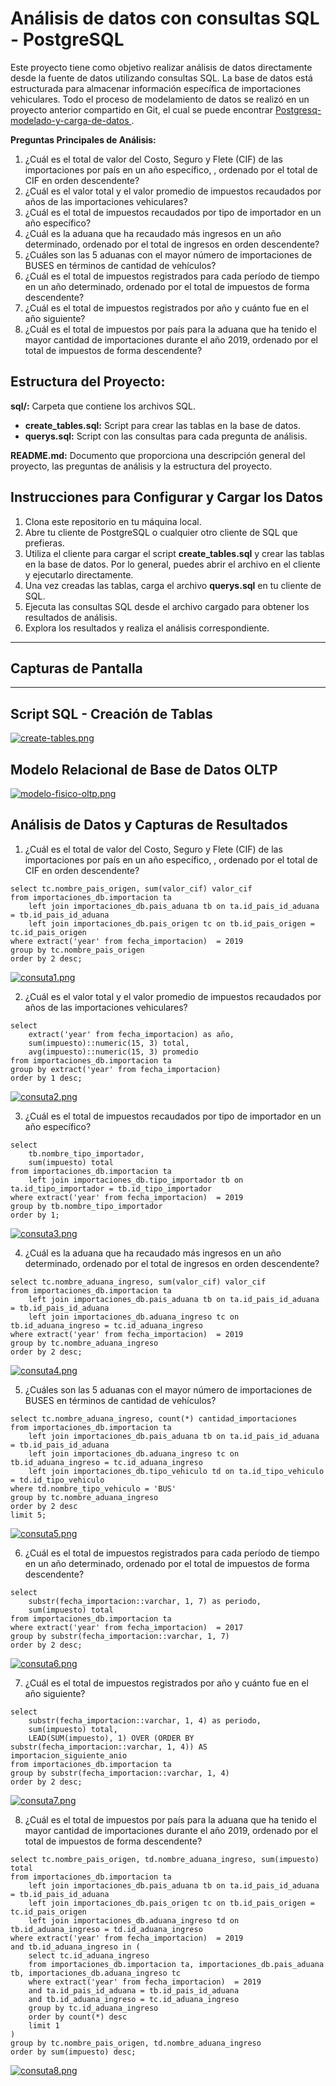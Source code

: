 # Análisis de datos con consultas SQL - PostgreSQL

Este proyecto tiene como objetivo realizar análisis de datos directamente desde la fuente de datos utilizando consultas SQL. La base de datos está estructurada para almacenar información específica de importaciones vehiculares. Todo el proceso de modelamiento de datos se realizó en un proyecto anterior compartido en Git, el cual se puede encontrar <a href="https://github.com/jcarlosmamanidelacruz/Postgresq-modelado-y-carga-de-datos" target="_blank"> Postgresq-modelado-y-carga-de-datos </a>.

**Preguntas Principales de Análisis:**

1.   ¿Cuál es el total de valor del Costo, Seguro y Flete (CIF) de las importaciones por país en un año específico, , ordenado por el total de CIF en orden descendente?
2.   ¿Cuál es el valor total y el valor promedio de impuestos recaudados por años de las importaciones vehiculares?
3.   ¿Cuál es el total de impuestos recaudados por tipo de importador en un año específico?
4.   ¿Cuál es la aduana que ha recaudado más ingresos en un año determinado, ordenado por el total de ingresos en orden descendente?
5.   ¿Cuáles son las 5 aduanas con el mayor número de importaciones de BUSES en términos de cantidad de vehículos?
6.   ¿Cuál es el total de impuestos registrados para cada período de tiempo en un año determinado, ordenado por el total de impuestos de forma descendente?
7.   ¿Cuál es el total de impuestos registrados por año y cuánto fue en el año siguiente?
8.   ¿Cuál es el total de impuestos por país para la aduana que ha tenido el mayor cantidad de importaciones durante el año 2019, ordenado por el total de impuestos de forma descendente?

## Estructura del Proyecto:

**sql/:** Carpeta que contiene los archivos SQL.<br>

   - **create_tables.sql:** Script para crear las tablas en la base de datos.
   - **querys.sql:** Script con las consultas para cada pregunta de análisis.

**README.md:** Documento que proporciona una descripción general del proyecto, las preguntas de análisis y la estructura del proyecto.

## Instrucciones para Configurar y Cargar los Datos

1. Clona este repositorio en tu máquina local.
2. Abre tu cliente de PostgreSQL o cualquier otro cliente de SQL que prefieras.
3. Utiliza el cliente para cargar el script **create_tables.sql** y crear las tablas en la base de datos. Por lo general, puedes abrir el archivo en el cliente y ejecutarlo directamente.
4. Una vez creadas las tablas, carga el archivo **querys.sql** en tu cliente de SQL.
5. Ejecuta las consultas SQL desde el archivo cargado para obtener los resultados de análisis.
6. Explora los resultados y realiza el análisis correspondiente.

------------
## Capturas de Pantalla
------------

## Script SQL - Creación de Tablas

[![create-tables.png](https://i.postimg.cc/mgX2KN3K/create-tables.png)](https://postimg.cc/ts6jx6Mz)

## Modelo Relacional de Base de Datos OLTP

[![modelo-fisico-oltp.png](https://i.postimg.cc/DyN17wwF/modelo-fisico-oltp.png)](https://postimg.cc/mtQPwR96)

## Análisis de Datos y Capturas de Resultados

1.   ¿Cuál es el total de valor del Costo, Seguro y Flete (CIF) de las importaciones por país en un año específico, , ordenado por el total de CIF en orden descendente?

	select tc.nombre_pais_origen, sum(valor_cif) valor_cif
	from importaciones_db.importacion ta
		left join importaciones_db.pais_aduana tb on ta.id_pais_id_aduana = tb.id_pais_id_aduana
		left join importaciones_db.pais_origen tc on tb.id_pais_origen = tc.id_pais_origen
	where extract('year' from fecha_importacion)  = 2019
	group by tc.nombre_pais_origen
	order by 2 desc;

 [![consuta1.png](https://i.postimg.cc/LX3SYnwD/consuta1.png)](https://postimg.cc/G8tV6hcT)
 
2.   ¿Cuál es el valor total y el valor promedio de impuestos recaudados por años de las importaciones vehiculares?

	select
		extract('year' from fecha_importacion) as año,
		sum(impuesto)::numeric(15, 3) total,
		avg(impuesto)::numeric(15, 3) promedio
	from importaciones_db.importacion ta
	group by extract('year' from fecha_importacion)
	order by 1 desc;

 [![consuta2.png](https://i.postimg.cc/TY8SMRsY/consuta2.png)](https://postimg.cc/jCXvyrKG)
 
3.   ¿Cuál es el total de impuestos recaudados por tipo de importador en un año específico?
	
	select
		tb.nombre_tipo_importador,
		sum(impuesto) total
	from importaciones_db.importacion ta
		left join importaciones_db.tipo_importador tb on ta.id_tipo_importador = tb.id_tipo_importador
	where extract('year' from fecha_importacion)  = 2019
	group by tb.nombre_tipo_importador
	order by 1;
 
 [![consuta3.png](https://i.postimg.cc/3Jngj125/consuta3.png)](https://postimg.cc/yk3gsFfv)
 
4.   ¿Cuál es la aduana que ha recaudado más ingresos en un año determinado, ordenado por el total de ingresos en orden descendente?

 	select tc.nombre_aduana_ingreso, sum(valor_cif) valor_cif
	from importaciones_db.importacion ta
		left join importaciones_db.pais_aduana tb on ta.id_pais_id_aduana = tb.id_pais_id_aduana
		left join importaciones_db.aduana_ingreso tc on tb.id_aduana_ingreso = tc.id_aduana_ingreso
	where extract('year' from fecha_importacion)  = 2019
	group by tc.nombre_aduana_ingreso
	order by 2 desc;

[![consuta4.png](https://i.postimg.cc/4yXWydRz/consuta4.png)](https://postimg.cc/DJYrY7ZZ)

5.   ¿Cuáles son las 5 aduanas con el mayor número de importaciones de BUSES en términos de cantidad de vehículos?

	select tc.nombre_aduana_ingreso, count(*) cantidad_importaciones
	from importaciones_db.importacion ta
		left join importaciones_db.pais_aduana tb on ta.id_pais_id_aduana = tb.id_pais_id_aduana
		left join importaciones_db.aduana_ingreso tc on tb.id_aduana_ingreso = tc.id_aduana_ingreso
		left join importaciones_db.tipo_vehiculo td on ta.id_tipo_vehiculo = td.id_tipo_vehiculo
	where td.nombre_tipo_vehiculo = 'BUS'
	group by tc.nombre_aduana_ingreso
	order by 2 desc
	limit 5;

[![consuta5.png](https://i.postimg.cc/zXG1PDHb/consuta5.png)](https://postimg.cc/7bdc5kVw)

6.   ¿Cuál es el total de impuestos registrados para cada período de tiempo en un año determinado, ordenado por el total de impuestos de forma descendente?

	select
		substr(fecha_importacion::varchar, 1, 7) as periodo,
		sum(impuesto) total
	from importaciones_db.importacion ta
	where extract('year' from fecha_importacion)  = 2017
	group by substr(fecha_importacion::varchar, 1, 7)
	order by 2 desc;

 [![consuta6.png](https://i.postimg.cc/D01GRVjm/consuta6.png)](https://postimg.cc/n9cMQWtt)
 
7.   ¿Cuál es el total de impuestos registrados por año y cuánto fue en el año siguiente?

	select
		substr(fecha_importacion::varchar, 1, 4) as periodo,
		sum(impuesto) total,
		LEAD(SUM(impuesto), 1) OVER (ORDER BY substr(fecha_importacion::varchar, 1, 4)) AS importacion_siguiente_anio
	from importaciones_db.importacion ta
	group by substr(fecha_importacion::varchar, 1, 4)
	order by 2 desc;

 [![consuta7.png](https://i.postimg.cc/SRjSzc84/consuta7.png)](https://postimg.cc/T5MMzLCN)
 
8.   ¿Cuál es el total de impuestos por país para la aduana que ha tenido el mayor cantidad de importaciones durante el año 2019, ordenado por el total de impuestos de forma descendente?
	
 	select tc.nombre_pais_origen, td.nombre_aduana_ingreso, sum(impuesto) total
	from importaciones_db.importacion ta
		left join importaciones_db.pais_aduana tb on ta.id_pais_id_aduana = tb.id_pais_id_aduana
		left join importaciones_db.pais_origen tc on tb.id_pais_origen = tc.id_pais_origen
		left join importaciones_db.aduana_ingreso td on tb.id_aduana_ingreso = td.id_aduana_ingreso
	where extract('year' from fecha_importacion)  = 2019
	and tb.id_aduana_ingreso in (
		select tc.id_aduana_ingreso
		from importaciones_db.importacion ta, importaciones_db.pais_aduana tb, importaciones_db.aduana_ingreso tc
		where extract('year' from fecha_importacion)  = 2019
		and ta.id_pais_id_aduana = tb.id_pais_id_aduana
		and tb.id_aduana_ingreso = tc.id_aduana_ingreso
		group by tc.id_aduana_ingreso
		order by count(*) desc
		limit 1
	)
	group by tc.nombre_pais_origen, td.nombre_aduana_ingreso
	order by sum(impuesto) desc;

[![consuta8.png](https://i.postimg.cc/MGcgRt3d/consuta8.png)](https://postimg.cc/cKSDG7Sn)

